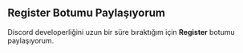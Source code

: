 ## Register Botumu Paylaşıyorum

Discord developerliğini uzun bir süre bıraktığım için **Register** botumu paylaşıyorum.


